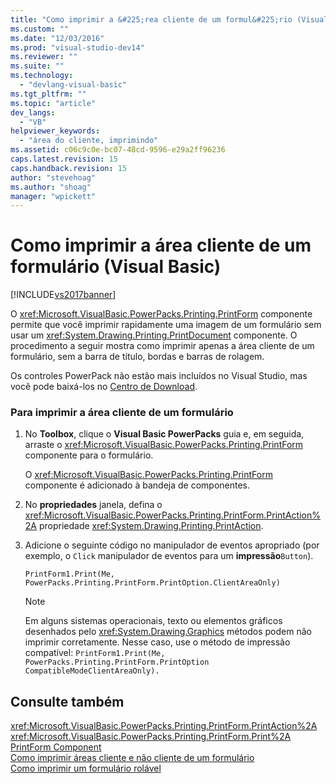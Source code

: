 ```yaml
---
title: "Como imprimir a &#225;rea cliente de um formul&#225;rio (Visual Basic) | Microsoft Docs"
ms.custom: ""
ms.date: "12/03/2016"
ms.prod: "visual-studio-dev14"
ms.reviewer: ""
ms.suite: ""
ms.technology: 
  - "devlang-visual-basic"
ms.tgt_pltfrm: ""
ms.topic: "article"
dev_langs: 
  - "VB"
helpviewer_keywords: 
  - "área do cliente, imprimindo"
ms.assetid: c06c9c0e-bc07-48cd-9596-e29a2ff96236
caps.latest.revision: 15
caps.handback.revision: 15
author: "stevehoag"
ms.author: "shoag"
manager: "wpickett"
---
```

# Como imprimir a &#225;rea cliente de um formul&#225;rio (Visual Basic)
[!INCLUDE[vs2017banner](../../../csharp/includes/vs2017banner.md)]

O <xref:Microsoft.VisualBasic.PowerPacks.Printing.PrintForm> componente permite que você imprimir rapidamente uma imagem de um formulário sem usar um <xref:System.Drawing.Printing.PrintDocument> componente. O procedimento a seguir mostra como imprimir apenas a área cliente de um formulário, sem a barra de título, bordas e barras de rolagem.  
  
 Os controles PowerPack não estão mais incluídos no Visual Studio, mas você pode baixá\-los no [Centro de Download](http://www.microsoft.com/en-us/download/details.aspx?id=25169).  
  
### Para imprimir a área cliente de um formulário  
  
1.  No **Toolbox**, clique o **Visual Basic PowerPacks** guia e, em seguida, arraste o <xref:Microsoft.VisualBasic.PowerPacks.Printing.PrintForm> componente para o formulário.  
  
     O <xref:Microsoft.VisualBasic.PowerPacks.Printing.PrintForm> componente é adicionado à bandeja de componentes.  
  
2.  No **propriedades** janela, defina o <xref:Microsoft.VisualBasic.PowerPacks.Printing.PrintForm.PrintAction%2A> propriedade <xref:System.Drawing.Printing.PrintAction>.  
  
3.  Adicione o seguinte código no manipulador de eventos apropriado \(por exemplo, o `Click` manipulador de eventos para um **impressão**`Button`\).  
  
    ```  
    PrintForm1.Print(Me, PowerPacks.Printing.PrintForm.PrintOption.ClientAreaOnly)  
    ```  
  
    > [!NOTE]
    >  Em alguns sistemas operacionais, texto ou elementos gráficos desenhados pelo <xref:System.Drawing.Graphics> métodos podem não imprimir corretamente. Nesse caso, use o método de impressão compatível: `PrintForm1.Print(Me, PowerPacks.Printing.PrintForm.PrintOption CompatibleModeClientAreaOnly).`  
  
## Consulte também  
 <xref:Microsoft.VisualBasic.PowerPacks.Printing.PrintForm.PrintAction%2A>   
 <xref:Microsoft.VisualBasic.PowerPacks.Printing.PrintForm.Print%2A>   
 [PrintForm Component](../../../visual-basic/developing-apps/printing/printform-component.md)   
 [Como imprimir áreas cliente e não cliente de um formulário](../Topic/How%20to:%20Print%20Client%20and%20Non-Client%20Areas%20of%20a%20Form%20\(Visual%20Basic\).md)   
 [Como imprimir um formulário rolável](../Topic/How%20to:%20Print%20a%20Scrollable%20Form%20\(Visual%20Basic\).md)